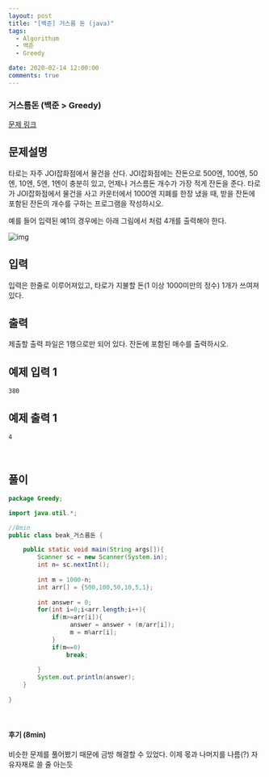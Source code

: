 ```yaml
---
layout: post
title: "[백준] 거스름 돈 (java)"
tags:
  - Algorithum
  - 백준
  - Greedy

date: 2020-02-14 12:00:00
comments: true
---
```




###   거스름돈 (백준 > Greedy)

[문제 링크](https://www.acmicpc.net/problem/5585 )

## 문제설명

타로는 자주 JOI잡화점에서 물건을 산다. JOI잡화점에는 잔돈으로 500엔, 100엔, 50엔, 10엔, 5엔, 1엔이 충분히 있고, 언제나 거스름돈 개수가 가장 적게 잔돈을 준다. 타로가 JOI잡화점에서 물건을 사고 카운터에서 1000엔 지폐를 한장 냈을 때, 받을 잔돈에 포함된 잔돈의 개수를 구하는 프로그램을 작성하시오.

예를 들어 입력된 예1의 경우에는 아래 그림에서 처럼 4개를 출력해야 한다.

![img](https://onlinejudgeimages.s3-ap-northeast-1.amazonaws.com/problem/5585/1.png)

## 입력

입력은 한줄로 이루어져있고, 타로가 지불할 돈(1 이상 1000미만의 정수) 1개가 쓰여져있다.

## 출력

제출할 출력 파일은 1행으로만 되어 있다. 잔돈에 포함된 매수를 출력하시오.

## 예제 입력 1

```
380
```

## 예제 출력 1 

```
4
```

<br>

## 풀이

```java
package Greedy;

import java.util.*;

//8min
public class beak_거스름돈 {

    public static void main(String args[]){
        Scanner sc = new Scanner(System.in);
        int n= sc.nextInt();
        
        int m = 1000-n;
        int arr[] = {500,100,50,10,5,1};
        
        int answer = 0;
        for(int i=0;i<arr.length;i++){
            if(m>=arr[i]){
                 answer = answer + (m/arr[i]);
                 m = m%arr[i];
            }
            if(m==0)
                break;
            
        }
        System.out.println(answer);
    }
	
}

```

<br>

#### 후기 (8min)

비슷한 문제를 풀어봤기 때문에 금방 해결할 수 있었다. 이제 몫과 나머지를 나름(?) 자유자재로 쓸 줄 아는듯
